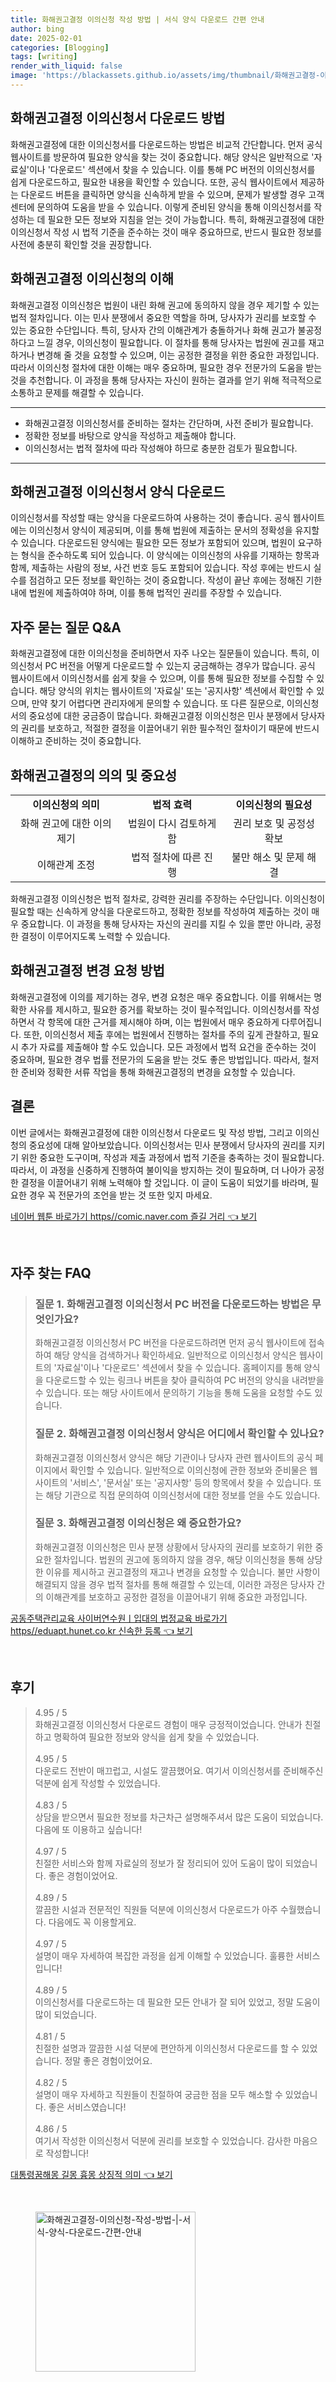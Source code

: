 ```yaml
---
title: 화해권고결정 이의신청 작성 방법 | 서식 양식 다운로드 간편 안내
author: bing
date: 2025-02-01
categories: [Blogging]
tags: [writing]
render_with_liquid: false
image: 'https://blackassets.github.io/assets/img/thumbnail/화해권고결정-이의신청-작성-방법-|-서식-양식-다운로드-간편-안내.webp'
---
```



<h2 id='화해권고결정_이의신청서_다운로드'>화해권고결정 이의신청서 다운로드 방법</h2>

<p>화해권고결정에 대한 이의신청서를 다운로드하는 방법은 비교적 간단합니다. 먼저 공식 웹사이트를 방문하여 필요한 양식을 찾는 것이 중요합니다. 해당 양식은 일반적으로 '자료실'이나 '다운로드' 섹션에서 찾을 수 있습니다. 이를 통해 PC 버전의 이의신청서를 쉽게 다운로드하고, 필요한 내용을 확인할 수 있습니다. 또한, 공식 웹사이트에서 제공하는 다운로드 버튼을 클릭하면 양식을 신속하게 받을 수 있으며, 문제가 발생할 경우 고객센터에 문의하여 도움을 받을 수 있습니다. 이렇게 준비된 양식을 통해 이의신청서를 작성하는 데 필요한 모든 정보와 지침을 얻는 것이 가능합니다. 특히, 화해권고결정에 대한 이의신청서 작성 시 법적 기준을 준수하는 것이 매우 중요하므로, 반드시 필요한 정보를 사전에 충분히 확인할 것을 권장합니다.</p>

<h2 id='화해권고결정_이의신청_이해'>화해권고결정 이의신청의 이해</h2>

<p>화해권고결정 이의신청은 법원이 내린 화해 권고에 동의하지 않을 경우 제기할 수 있는 법적 절차입니다. 이는 민사 분쟁에서 중요한 역할을 하며, 당사자가 권리를 보호할 수 있는 중요한 수단입니다. 특히, 당사자 간의 이해관계가 충돌하거나 화해 권고가 불공정하다고 느낄 경우, 이의신청이 필요합니다. 이 절차를 통해 당사자는 법원에 권고를 재고하거나 변경해 줄 것을 요청할 수 있으며, 이는 공정한 결정을 위한 중요한 과정입니다. 따라서 이의신청 절차에 대한 이해는 매우 중요하며, 필요한 경우 전문가의 도움을 받는 것을 추천합니다. 이 과정을 통해 당사자는 자신이 원하는 결과를 얻기 위해 적극적으로 소통하고 문제를 해결할 수 있습니다.</p>

<hr />

<ul>
    <li>화해권고결정 이의신청서를 준비하는 절차는 간단하며, 사전 준비가 필요합니다.</li>
    <li>정확한 정보를 바탕으로 양식을 작성하고 제출해야 합니다.</li>
    <li>이의신청서는 법적 절차에 따라 작성해야 하므로 충분한 검토가 필요합니다.</li>
</ul>

<hr />

<h2 id='화해권고결정_이의신청서_양식'>화해권고결정 이의신청서 양식 다운로드</h2>

<p>이의신청서를 작성할 때는 양식을 다운로드하여 사용하는 것이 좋습니다. 공식 웹사이트에는 이의신청서 양식이 제공되며, 이를 통해 법원에 제출하는 문서의 정확성을 유지할 수 있습니다. 다운로드된 양식에는 필요한 모든 정보가 포함되어 있으며, 법원이 요구하는 형식을 준수하도록 되어 있습니다. 이 양식에는 이의신청의 사유를 기재하는 항목과 함께, 제출하는 사람의 정보, 사건 번호 등도 포함되어 있습니다. 작성 후에는 반드시 실수를 점검하고 모든 정보를 확인하는 것이 중요합니다. 작성이 끝난 후에는 정해진 기한 내에 법원에 제출하여야 하며, 이를 통해 법적인 권리를 주장할 수 있습니다.</p>

<h2 id='자주_묻는_질문_QNA'>자주 묻는 질문 Q&A</h2>

<p>화해권고결정에 대한 이의신청을 준비하면서 자주 나오는 질문들이 있습니다. 특히, 이의신청서 PC 버전을 어떻게 다운로드할 수 있는지 궁금해하는 경우가 많습니다. 공식 웹사이트에서 이의신청서를 쉽게 찾을 수 있으며, 이를 통해 필요한 정보를 수집할 수 있습니다. 해당 양식의 위치는 웹사이트의 '자료실' 또는 '공지사항' 섹션에서 확인할 수 있으며, 만약 찾기 어렵다면 관리자에게 문의할 수 있습니다. 또 다른 질문으로, 이의신청서의 중요성에 대한 궁금증이 많습니다. 화해권고결정 이의신청은 민사 분쟁에서 당사자의 권리를 보호하고, 적절한 결정을 이끌어내기 위한 필수적인 절차이기 때문에 반드시 이해하고 준비하는 것이 중요합니다.</p>

<h2 id='화해권고결정_의의_및_중요성'>화해권고결정의 의의 및 중요성</h2>

<table>
    <tr>
        <td style="text-align: center; height: 17px;"><b>이의신청의 의미</b></td>
        <td style="text-align: center; height: 17px;"><b>법적 효력</b></td>
        <td style="text-align: center; height: 17px;"><b>이의신청의 필요성</b></td>
    </tr>
    <tr>
        <td style="text-align: center; height: 17px;">화해 권고에 대한 이의 제기</td>
        <td style="text-align: center; height: 17px;">법원이 다시 검토하게 함</td>
        <td style="text-align: center; height: 17px;">권리 보호 및 공정성 확보</td>
    </tr>
    <tr>
        <td style="text-align: center; height: 17px;">이해관계 조정</td>
        <td style="text-align: center; height: 17px;">법적 절차에 따른 진행</td>
        <td style="text-align: center; height: 17px;">불만 해소 및 문제 해결</td>
    </tr>
</table>

<p>화해권고결정 이의신청은 법적 절차로, 강력한 권리를 주장하는 수단입니다. 이의신청이 필요할 때는 신속하게 양식을 다운로드하고, 정확한 정보를 작성하여 제출하는 것이 매우 중요합니다. 이 과정을 통해 당사자는 자신의 권리를 지킬 수 있을 뿐만 아니라, 공정한 결정이 이루어지도록 노력할 수 있습니다.</p>

<h2 id='화해권고결정_변경_요청_방법'>화해권고결정 변경 요청 방법</h2>

<p>화해권고결정에 이의를 제기하는 경우, 변경 요청은 매우 중요합니다. 이를 위해서는 명확한 사유를 제시하고, 필요한 증거를 확보하는 것이 필수적입니다. 이의신청서를 작성하면서 각 항목에 대한 근거를 제시해야 하며, 이는 법원에서 매우 중요하게 다루어집니다. 또한, 이의신청서 제출 후에는 법원에서 진행하는 절차를 주의 깊게 관찰하고, 필요시 추가 자료를 제출해야 할 수도 있습니다. 모든 과정에서 법적 요건을 준수하는 것이 중요하며, 필요한 경우 법률 전문가의 도움을 받는 것도 좋은 방법입니다. 따라서, 철저한 준비와 정확한 서류 작업을 통해 화해권고결정의 변경을 요청할 수 있습니다.</p>

<h2 id='결론'>결론</h2>

<p>이번 글에서는 화해권고결정에 대한 이의신청서 다운로드 및 작성 방법, 그리고 이의신청의 중요성에 대해 알아보았습니다. 이의신청서는 민사 분쟁에서 당사자의 권리를 지키기 위한 중요한 도구이며, 작성과 제출 과정에서 법적 기준을 충족하는 것이 필요합니다. 따라서, 이 과정을 신중하게 진행하여 불이익을 방지하는 것이 필요하며, 더 나아가 공정한 결정을 이끌어내기 위해 노력해야 할 것입니다. 이 글이 도움이 되었기를 바라며, 필요한 경우 꼭 전문가의 조언을 받는 것 또한 잊지 마세요.</p>


<p><a class="click-button" title="네이버 웹툰 바로가기 https//comic.naver.com 즐길 거리" href="https://blackassets.github.io/posts/%EB%84%A4%EC%9D%B4%EB%B2%84-%EC%9B%B9%ED%88%B0-%EB%B0%94%EB%A1%9C%EA%B0%80%EA%B8%B0-httpscomic.naver.com-%EC%A6%90%EA%B8%B8-%EA%B1%B0%EB%A6%AC/" rel="dofollow">네이버 웹툰 바로가기 https//comic.naver.com 즐길 거리 👈 보기</a></p><br>
<h2 id='자주_찾는_FAQ'>자주 찾는 FAQ</h2>
<div itemscope="" itemtype="https://schema.org/FAQPage"> 
<blockquote> 
<div itemscope="" itemprop="mainEntity" itemtype="https://schema.org/Question"> 
<h3 itemprop="name">질문 1. 화해권고결정 이의신청서 PC 버전을 다운로드하는 방법은 무엇인가요?</h3> 
<div itemscope="" itemprop="acceptedAnswer" itemtype="https://schema.org/Answer"> 
<span itemprop="text"> 
<p>화해권고결정 이의신청서 PC 버전을 다운로드하려면 먼저 공식 웹사이트에 접속하여 해당 양식을 검색하거나 확인하세요. 일반적으로 이의신청서 양식은 웹사이트의 '자료실'이나 '다운로드' 섹션에서 찾을 수 있습니다. 홈페이지를 통해 양식을 다운로드할 수 있는 링크나 버튼을 찾아 클릭하여 PC 버전의 양식을 내려받을 수 있습니다. 또는 해당 사이트에서 문의하기 기능을 통해 도움을 요청할 수도 있습니다.</p> 
</span> 
</div> 
</div> 

<div itemscope="" itemprop="mainEntity" itemtype="https://schema.org/Question"> 
<h3 itemprop="name">질문 2. 화해권고결정 이의신청서 양식은 어디에서 확인할 수 있나요?</h3> 
<div itemscope="" itemprop="acceptedAnswer" itemtype="https://schema.org/Answer"> 
<span itemprop="text"> 
<p>화해권고결정 이의신청서 양식은 해당 기관이나 당사자 관련 웹사이트의 공식 페이지에서 확인할 수 있습니다. 일반적으로 이의신청에 관한 정보와 준비물은 웹사이트의 '서비스', '문서실' 또는 '공지사항' 등의 항목에서 찾을 수 있습니다. 또는 해당 기관으로 직접 문의하여 이의신청서에 대한 정보를 얻을 수도 있습니다.</p> 
</span> 
</div> 
</div> 

<div itemscope="" itemprop="mainEntity" itemtype="https://schema.org/Question"> 
<h3 itemprop="name">질문 3. 화해권고결정 이의신청은 왜 중요한가요?</h3> 
<div itemscope="" itemprop="acceptedAnswer" itemtype="https://schema.org/Answer"> 
<span itemprop="text"> 
<p>화해권고결정 이의신청은 민사 분쟁 상황에서 당사자의 권리를 보호하기 위한 중요한 절차입니다. 법원의 권고에 동의하지 않을 경우, 해당 이의신청을 통해 상당한 이유를 제시하고 권고결정의 재고나 변경을 요청할 수 있습니다. 불만 사항이 해결되지 않을 경우 법적 절차를 통해 해결할 수 있는데, 이러한 과정은 당사자 간의 이해관계를 보호하고 공정한 결정을 이끌어내기 위해 중요한 과정입니다.</p> 
</span> 
</div> 
</div> 
</blockquote> 
</div>
<p><a class="click-button" title="공동주택관리교육 사이버연수원ㅣ입대의 법정교육 바로가기 https//eduapt.hunet.co.kr 신속한 등록" href="https://blackassets.github.io/posts/%EA%B3%B5%EB%8F%99%EC%A3%BC%ED%83%9D%EA%B4%80%EB%A6%AC%EA%B5%90%EC%9C%A1-%EC%82%AC%EC%9D%B4%EB%B2%84%EC%97%B0%EC%88%98%EC%9B%90%E3%85%A3%EC%9E%85%EB%8C%80%EC%9D%98-%EB%B2%95%EC%A0%95%EA%B5%90%EC%9C%A1-%EB%B0%94%EB%A1%9C%EA%B0%80%EA%B8%B0-httpseduapt.hunet.co.kr-%EC%8B%A0%EC%86%8D%ED%95%9C-%EB%93%B1%EB%A1%9D/" rel="dofollow">공동주택관리교육 사이버연수원ㅣ입대의 법정교육 바로가기 https//eduapt.hunet.co.kr 신속한 등록 👈 보기</a></p><br>
<h2 id='후기'>후기</h2>
<div itemscope itemtype="https://schema.org/Product">
  <blockquote>
  <div itemprop="review" itemscope itemtype="https://schema.org/Review">
      <div itemprop="reviewRating" itemscope itemtype="https://schema.org/Rating"> <span itemprop="ratingValue">4.95</span> / <span itemprop="bestRating">5</span> </div>
      <span itemprop="reviewBody">화해권고결정 이의신청서 다운로드 경험이 매우 긍정적이었습니다. 안내가 친절하고 명확하여 필요한 정보와 양식을 쉽게 찾을 수 있었습니다.</span>
  </div>
  <br>
  <div itemprop="review" itemscope itemtype="https://schema.org/Review">
      <div itemprop="reviewRating" itemscope itemtype="https://schema.org/Rating"> <span itemprop="ratingValue">4.95</span> / <span itemprop="bestRating">5</span> </div>
      <span itemprop="reviewBody">다운로드 전반이 매끄럽고, 시설도 깔끔했어요. 여기서 이의신청서를 준비해주신 덕분에 쉽게 작성할 수 있었습니다.</span>
  </div>
  <br>
  <div itemprop="review" itemscope itemtype="https://schema.org/Review">
      <div itemprop="reviewRating" itemscope itemtype="https://schema.org/Rating"> <span itemprop="ratingValue">4.83</span> / <span itemprop="bestRating">5</span> </div>
      <span itemprop="reviewBody">상담을 받으면서 필요한 정보를 차근차근 설명해주셔서 많은 도움이 되었습니다. 다음에 또 이용하고 싶습니다!</span>
  </div>
  <br>
  <div itemprop="review" itemscope itemtype="https://schema.org/Review">
      <div itemprop="reviewRating" itemscope itemtype="https://schema.org/Rating"> <span itemprop="ratingValue">4.97</span> / <span itemprop="bestRating">5</span> </div>
      <span itemprop="reviewBody">친절한 서비스와 함께 자료실의 정보가 잘 정리되어 있어 도움이 많이 되었습니다. 좋은 경험이었어요.</span>
  </div>
  <br>
  <div itemprop="review" itemscope itemtype="https://schema.org/Review">
      <div itemprop="reviewRating" itemscope itemtype="https://schema.org/Rating"> <span itemprop="ratingValue">4.89</span> / <span itemprop="bestRating">5</span> </div>
      <span itemprop="reviewBody">깔끔한 시설과 전문적인 직원들 덕분에 이의신청서 다운로드가 아주 수월했습니다. 다음에도 꼭 이용할게요.</span>
  </div>
  <br>
  <div itemprop="review" itemscope itemtype="https://schema.org/Review">
      <div itemprop="reviewRating" itemscope itemtype="https://schema.org/Rating"> <span itemprop="ratingValue">4.97</span> / <span itemprop="bestRating">5</span> </div>
      <span itemprop="reviewBody">설명이 매우 자세하여 복잡한 과정을 쉽게 이해할 수 있었습니다. 훌륭한 서비스입니다!</span>
  </div>
  <br>
  <div itemprop="review" itemscope itemtype="https://schema.org/Review">
      <div itemprop="reviewRating" itemscope itemtype="https://schema.org/Rating"> <span itemprop="ratingValue">4.89</span> / <span itemprop="bestRating">5</span> </div>
      <span itemprop="reviewBody">이의신청서를 다운로드하는 데 필요한 모든 안내가 잘 되어 있었고, 정말 도움이 많이 되었습니다.</span>
  </div>
  <br>
  <div itemprop="review" itemscope itemtype="https://schema.org/Review">
      <div itemprop="reviewRating" itemscope itemtype="https://schema.org/Rating"> <span itemprop="ratingValue">4.81</span> / <span itemprop="bestRating">5</span> </div>
      <span itemprop="reviewBody">친절한 설명과 깔끔한 시설 덕분에 편안하게 이의신청서 다운로드를 할 수 있었습니다. 정말 좋은 경험이었어요.</span>
  </div>
  <br>
  <div itemprop="review" itemscope itemtype="https://schema.org/Review">
      <div itemprop="reviewRating" itemscope itemtype="https://schema.org/Rating"> <span itemprop="ratingValue">4.82</span> / <span itemprop="bestRating">5</span> </div>
      <span itemprop="reviewBody">설명이 매우 자세하고 직원들이 친절하여 궁금한 점을 모두 해소할 수 있었습니다. 좋은 서비스였습니다!</span>
  </div>
  <br>
  <div itemprop="review" itemscope itemtype="https://schema.org/Review">
      <div itemprop="reviewRating" itemscope itemtype="https://schema.org/Rating"> <span itemprop="ratingValue">4.86</span> / <span itemprop="bestRating">5</span> </div>
      <span itemprop="reviewBody">여기서 작성한 이의신청서 덕분에 권리를 보호할 수 있었습니다. 감사한 마음으로 작성합니다!</span>
  </div>
  </blockquote>
</div>
<p><a class="click-button" title="대통령꿈해몽 길몽 흉몽 상징적 의미" href="https://blackassets.github.io/posts/%EB%8C%80%ED%86%B5%EB%A0%B9%EA%BF%88%ED%95%B4%EB%AA%BD-%EA%B8%B8%EB%AA%BD-%ED%9D%89%EB%AA%BD-%EC%83%81%EC%A7%95%EC%A0%81-%EC%9D%98%EB%AF%B8/" rel="dofollow">대통령꿈해몽 길몽 흉몽 상징적 의미 👈 보기</a></p><br>
<figure class="image"><img src="https://blackassets.github.io/assets/img/thumbnail/화해권고결정-이의신청-작성-방법-|-서식-양식-다운로드-간편-안내.webp" alt="화해권고결정-이의신청-작성-방법-|-서식-양식-다운로드-간편-안내" width="256" height="256"></figure>